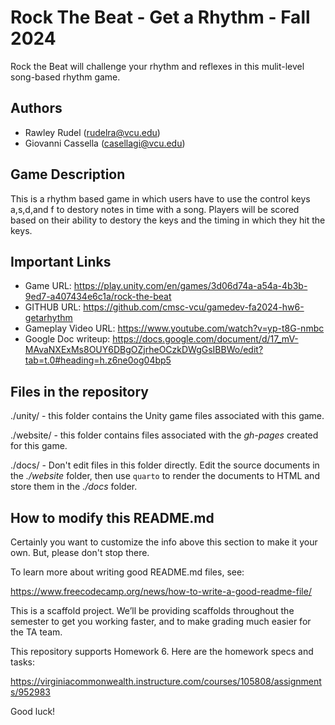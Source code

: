 # Rock The Beat - Get a Rhythm - Fall 2024

Rock the Beat will challenge your rhythm and reflexes in this mulit-level song-based rhythm game.

## Authors

- Rawley Rudel (rudelra@vcu.edu)
- Giovanni Cassella (casellagi@vcu.edu)

## Game Description

This is a rhythm based game in which users have to use the control keys a,s,d,and f to destory notes in time with a song. Players will be scored based on their ability to destory the keys and the timing in which they hit the keys. 

## Important Links

- Game URL:  https://play.unity.com/en/games/3d06d74a-a54a-4b3b-9ed7-a407434e6c1a/rock-the-beat
- GITHUB URL: https://github.com/cmsc-vcu/gamedev-fa2024-hw6-getarhythm
- Gameplay Video URL: https://www.youtube.com/watch?v=yp-t8G-nmbc
- Google Doc writeup: https://docs.google.com/document/d/17_mV-MAvaNXExMs8OUY6DBgOZjrheOCzkDWgGsIBBWo/edit?tab=t.0#heading=h.z6ne0og04bp5

## Files in the repository

./unity/ - this folder contains the Unity game files associated with this game.

./website/ - this folder contains files associated with the *gh-pages* created for this game.

./docs/ - Don't edit files in this folder directly.  Edit the source documents in the *./website* folder, then use `quarto` to render the documents to HTML and store them in the *./docs* folder.


## How to modify this README.md

Certainly you want to customize the info above this section to make it your own. But, please don't stop there.

To learn more about writing good README.md files, see:

<https://www.freecodecamp.org/news/how-to-write-a-good-readme-file/>

This is a scaffold project. We’ll be providing scaffolds throughout the
semester to get you working faster, and to make grading much easier for
the TA team.

This repository supports Homework 6. Here are the homework specs and
tasks:

<https://virginiacommonwealth.instructure.com/courses/105808/assignments/952983>

Good luck!

